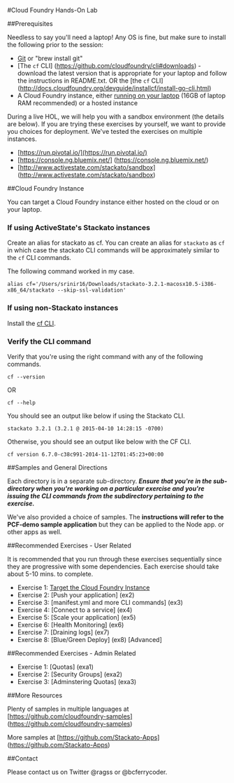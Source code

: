 #Cloud Foundry Hands-On Lab

##Prerequisites

Needless to say you'll need a laptop! Any OS is fine, but make sure to install the following prior to the session:

- [Git](http://git-scm.com/downloads) or "brew install git"	
- [The `cf` CLI] (https://github.com/cloudfoundry/cli#downloads) - download the latest version that is appropriate for your laptop and follow the instructions in README.txt. OR the [the `cf` CLI] (http://docs.cloudfoundry.org/devguide/installcf/install-go-cli.html)
- A Cloud Foundry instance, either [running on your laptop](https://github.com/cloudfoundry/bosh-lite) (16GB of laptop RAM recommended) or a hosted instance

During a live HOL, we will help you with a sandbox environment (the details are below). If you are trying these exercises by yourself, we want to provide you choices for deployment. We've tested the exercises on multiple instances.

- [https://run.pivotal.io/](https://run.pivotal.io/)
- [https://console.ng.bluemix.net/] (https://console.ng.bluemix.net/)
- [http://www.activestate.com/stackato/sandbox] (http://www.activestate.com/stackato/sandbox)

##Cloud Foundry Instance

You can target a Cloud Foundry instance either hosted on the cloud or on your laptop.

### If using ActiveState's Stackato instances

Create an alias for stackato as cf. You can create an alias for ```stackato``` as ```cf``` in which case the stackato CLI commands will be approximately similar to the `cf` CLI commands.

The following command worked in my case.

```
alias cf='/Users/srinir16/Downloads/stackato-3.2.1-macosx10.5-i386-x86_64/stackato --skip-ssl-validation'
```

### If using non-Stackato instances

Install the [cf CLI](http://docs.cloudfoundry.org/devguide/installcf/install-go-cli.html).

### Verify the CLI command

Verify that you're using the right command with any of the following commands.

```
cf --version
```

OR

```
cf --help
```

You should see an output like below if using the Stackato CLI.

`stackato 3.2.1 (3.2.1 @ 2015-04-10 14:28:15 -0700)`

Otherwise, you should see an output like below with the CF CLI.

`cf version 6.7.0-c38c991-2014-11-12T01:45:23+00:00`


##Samples and General Directions

Each directory is in a separate sub-directory. ***Ensure that you're in the sub-directory when you're working on a particular exercise and you're issuing the CLI commands from the subdirectory pertaining to the exercise.***

We've also provided a choice of samples. The **instructions will refer to the PCF-demo sample application** but they can be applied to the Node app. or other apps as well.


##Recommended Exercises - User Related

It is recommended that you run through these exercises sequentially since they are progressive with some dependencies. Each exercise should take about 5-10 mins. to complete.

- Exercise 1: [Target the Cloud Foundry Instance](ex1)
- Exercise 2: [Push your application] (ex2)
- Exercise 3: [manifest.yml and more CLI commands] (ex3)
- Exercise 4: [Connect to a service] (ex4)
- Exercise 5: [Scale your application] (ex5)
- Exercise 6: [Health Monitoring] (ex6)
- Exercise 7: [Draining logs] (ex7) 
- Exercise 8: [Blue/Green Deploy] (ex8) [Advanced]

##Recommended Exercises - Admin Related

- Exercise 1: [Quotas] (exa1)
- Exercise 2: [Security Groups] (exa2)
- Exercise 3: [Adminstering Quotas] (exa3)

##More Resources

Plenty of samples in multiple languages at [https://github.com/cloudfoundry-samples] (https://github.com/cloudfoundry-samples)

More samples at [https://github.com/Stackato-Apps] (https://github.com/Stackato-Apps)

##Contact

Please contact us on Twitter @ragss or @bcferrycoder.
